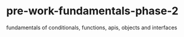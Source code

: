 # pre-work-fundamentals-phase-2
fundamentals of conditionals, functions, apis, objects and interfaces
